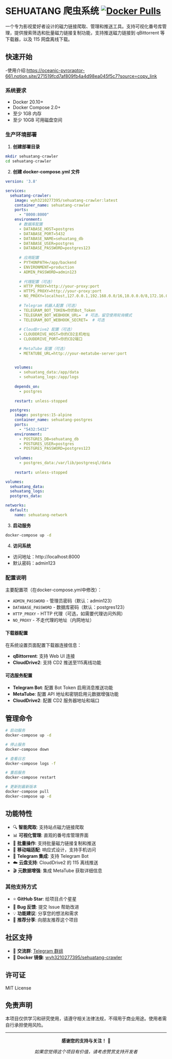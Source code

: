 # SEHUATANG 爬虫系统           [![Docker Pulls](https://img.shields.io/docker/pulls/wyh3210277395/sehuatang-crawler.svg)](https://hub.docker.com/r/wyh3210277395/sehuatang-crawler)

一个专为影视爱好者设计的磁力链接爬取、管理和推送工具。支持可视化番号库管理，提供搜索筛选和批量磁力链接复制功能，支持推送磁力链接到 qBittorrent 等下载器，以及 115 网盘离线下载。

## 快速开始
 -使用介绍:https://oceanic-pyroraptor-661.notion.site/271519fcd7af809fb4a4d98ea045f5c7?source=copy_link
### 系统要求

- Docker 20.10+
- Docker Compose 2.0+
- 至少 1GB 内存
- 至少 10GB 可用磁盘空间

### 生产环境部署

1. **创建部署目录**
```bash
mkdir sehuatang-crawler
cd sehuatang-crawler
```

2. **创建 docker-compose.yml 文件**
```yaml
version: '3.8'

services:
  sehuatang-crawler:
    image: wyh3210277395/sehuatang-crawler:latest
    container_name: sehuatang-crawler
    ports:
      - "8000:8000"
    environment:
      # 数据库配置
      - DATABASE_HOST=postgres
      - DATABASE_PORT=5432
      - DATABASE_NAME=sehuatang_db
      - DATABASE_USER=postgres
      - DATABASE_PASSWORD=postgres123
      
      # 应用配置
      - PYTHONPATH=/app/backend
      - ENVIRONMENT=production
      - ADMIN_PASSWORD=admin123
      
      # 代理配置（可选）
      - HTTP_PROXY=http://your-proxy:port
      - HTTPS_PROXY=http://your-proxy:port
      - NO_PROXY=localhost,127.0.0.1,192.168.0.0/16,10.0.0.0/8,172.16.0.0/12
      
      # Telegram 机器人配置（可选）
      - TELEGRAM_BOT_TOKEN=你的Bot_Token
      - TELEGRAM_BOT_WEBHOOK_URL=  # 可选，留空使用轮询模式
      - TELEGRAM_BOT_WEBHOOK_SECRET=  # 可选
      
      # CloudDrive2 配置（可选）
      - CLOUDDRIVE_HOST=你的CD2主机地址
      - CLOUDDRIVE_PORT=你的CD2端口
      
      # MetaTube 配置（可选）
      - METATUBE_URL=http://your-metatube-server:port
 

    volumes:
      - sehuatang_data:/app/data
      - sehuatang_logs:/app/logs
    
    depends_on:
      - postgres
    
    restart: unless-stopped

  postgres:
    image: postgres:15-alpine
    container_name: sehuatang-postgres
    ports:
      - "5432:5432"
    environment:
      - POSTGRES_DB=sehuatang_db
      - POSTGRES_USER=postgres
      - POSTGRES_PASSWORD=postgres123
    
    volumes:
      - postgres_data:/var/lib/postgresql/data
    
    restart: unless-stopped

volumes:
  sehuatang_data:
  sehuatang_logs:
  postgres_data:

networks:
  default:
    name: sehuatang-network
```

3. **启动服务**
```bash
docker-compose up -d
```

4. **访问系统**
- 访问地址：http://localhost:8000
- 默认密码：admin123

### 配置说明

主要配置项（在docker-compose.yml中修改）：
- `ADMIN_PASSWORD` - 管理员密码（默认：admin123）
- `DATABASE_PASSWORD` - 数据库密码（默认：postgres123）
- `HTTP_PROXY` - HTTP 代理（可选，如需要代理访问外网）
- `NO_PROXY` - 不走代理的地址（内网地址）

#### 下载器配置

在系统设置页面配置下载器连接信息：
- **qBittorrent**: 支持 Web UI 连接
- **CloudDrive2**: 支持 CD2 推送至115离线功能


#### 可选服务配置

- **Telegram Bot**: 配置 Bot Token 启用消息推送功能
- **MetaTube**: 配置 API 地址和密钥启用元数据增强功能
- **CloudDrive2**: 配置 CD2 服务器地址和端口

## 管理命令

```bash
# 启动服务
docker-compose up -d

# 停止服务
docker-compose down

# 查看日志
docker-compose logs -f

# 重启服务
docker-compose restart

# 更新到最新版本
docker-compose pull
docker-compose up -d
```

## 功能特性

- 🔍 **智能爬取**: 支持站点磁力链接爬取
- 📊 **可视化管理**: 直观的番号库管理界面
- 🔗 **批量操作**: 支持批量磁力链接复制和推送
- 📱 **移动端适配**: 响应式设计，支持手机访问
- 🤖 **Telegram 集成**: 支持 Telegram Bot
- ☁️ **云盘支持**: CloudDrive2 的 115 离线推送
- 🎬 **元数据增强**: 集成 MetaTube 获取详细信息



### 其他支持方式

- ⭐ **GitHub Star**: 给项目点个星星
- 🐛 **Bug 反馈**: 提交 Issue 帮助改进
- 💡 **功能建议**: 分享您的想法和需求
- 📢 **推荐分享**: 向朋友推荐这个项目

## 社区支持

- 💬 **交流群**: [Telegram 群组](https://t.me/sehuangtangcrawler)
- 🐳 **Docker 镜像**: [wyh3210277395/sehuatang-crawler](https://hub.docker.com/r/wyh3210277395/sehuatang-crawler)

## 许可证

MIT License

## 免责声明

本项目仅供学习和研究使用，请遵守相关法律法规，不得用于商业用途。使用者需自行承担使用风险。

---

<div align="center">

**感谢您的支持与关注！** 🙏

*如果您觉得这个项目有价值，请考虑赞赏支持开发者*

</div>
